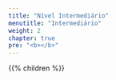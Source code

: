 ```yaml
---
title: "Nível Intermediário"
menutitle: "Intermediário"
weight: 2
chapter: true
pre: "<b></b>"
---
```


{{% children  %}}
